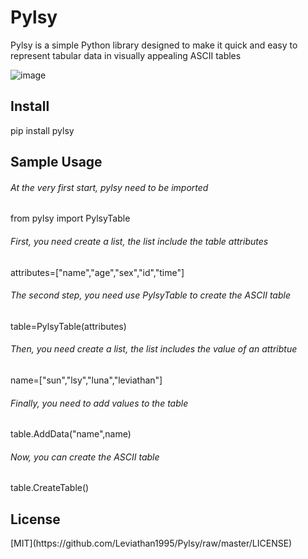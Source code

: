 #  Pylsy

Pylsy is a simple Python library designed to make it quick and easy to represent tabular data in visually appealing ASCII tables

 ![image](https://github.com/Leviathan1995/Pylsy/raw/master/span.png)
 

<h2>Install</h2>
       pip install pylsy

<h2>Sample Usage</h2>
<h6>At the very first start, pylsy need to be imported</h6>
       from pylsy import PylsyTable
<h6>First, you need create a list, the list include the table attributes</h6>
       attributes=["name","age","sex","id","time"]
<h6>The second step, you need use PylsyTable to create the ASCII table </h6>
       table=PylsyTable(attributes)
<h6>Then, you need create a list, the list includes the value of an attribtue</h6>
       name=["sun","lsy","luna","leviathan"]
<h6>Finally, you need to add values to the table </h6>
       table.AddData("name",name)
<h6>Now, you can create the ASCII table</h6>
       table.CreateTable()
           
<h2>License</h2>
    [MIT](https://github.com/Leviathan1995/Pylsy/raw/master/LICENSE)




